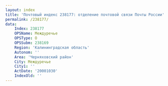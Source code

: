 ```yaml
---
layout: index
title: 'Почтовый индекс 238177: отделение почтовой связи Почты России'
permalink: /238177/
data:
    Index: 238177
    OPSName: Междуречье
    OPSType: О
    OPSSubm: 238169
    Region: 'Калининградская область'
    Autonom: ''
    Area: 'Черняховский район'
    City: Междуречье
    City1: ''
    ActDate: '20001030'
    IndexOld: ''
---
```

